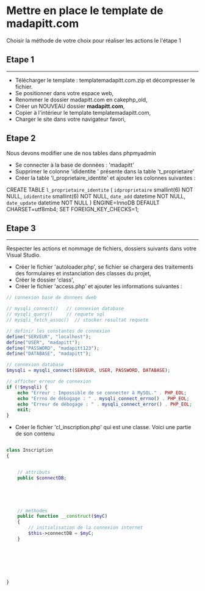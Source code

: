 # Mettre en place le template de madapitt.com

Choisir la méthode de votre choix pour réaliser les actions le l'étape 1

## Etape 1
------------

- Télécharger le template : templatemadapitt.com.zip et décompresser le fichier.
- Se positionner dans votre espace web,
- Renommer le dossier madapitt.com en cakephp_old,
- Créer un NOUVEAU dossier **madapitt.com**,
- Copier à l'intérieur le template templatemadapitt.com,
- Charger le site dans votre navigateur favori,

## Etape 2
Nous devons modifier une de nos tables dans phpmyadmin
- Se connecter à la base de données : 'madapitt'
- Supprimer le colonne 'ididentite ' présente dans la table 't_proprietaire'
- Créer la table 'l_proprietaire_identite' et ajouter les colonnes suivantes :

CREATE TABLE `l_proprietaire_identite` (
  `idproprietaire` smallint(6) NOT NULL,
  `ididentite` smallint(6) NOT NULL,
  `date_add` datetime NOT NULL,
  `date_update` datetime NOT NULL
) ENGINE=InnoDB DEFAULT CHARSET=utf8mb4;
SET FOREIGN_KEY_CHECKS=1;




## Etape 3
------------

Respecter les actions et nommage de fichiers, dossiers suivants dans votre Visual Studio.

- Créer le fichier 'autoloader.php', se fichier se chargera des traitements des formulaires et instanciation des classes du projet,
- Créer le dossier 'class',
- Créer le fichier 'access.php' et ajouter les informations suivantes :

```php
// connexion base de donnees dweb

// mysqli_connect()   // connexion database
// mysqli_query()     // requete sql 
// mysqli_fetch_assoc()  // stocker resultat requete

// definir les constantes de connexion
define("SERVEUR", "localhost");
define("USER", "madapitt");
define("PASSWORD", "madapitt123");
define("DATABASE", "madapitt");

// connexion database
$mysqli = mysqli_connect(SERVEUR, USER, PASSWORD, DATABASE);

// afficher erreur de connexion
if (!$mysqli) {
    echo "Erreur : Impossible de se connecter à MySQL." . PHP_EOL;
    echo "Errno de débogage : " . mysqli_connect_errno() . PHP_EOL;
    echo "Erreur de débogage : " . mysqli_connect_error() . PHP_EOL;
    exit;
}
```

- Créer le fichier 'cl_inscription.php' qui est une classe. Voici une partie de son contenu

```php

class Inscription
{


    // attributs
    public $connectDB;


    


    // methodes
    public function __construct($myC)
    {
        // initialisation de la connexion internet
        $this->connectDB = $myC;  
    }







}

```




